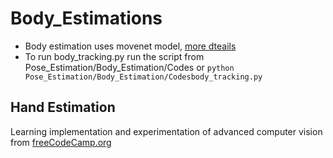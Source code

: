 # Body_Estimations
- Body estimation uses movenet model, [more dteails](https://tfhub.dev/google/lite-model/movenet/singlepose/lightning/tflite/float16/4)
- To run body_tracking.py run the script from Pose_Estimation/Body_Estimation/Codes or `python Pose_Estimation/Body_Estimation/Codesbody_tracking.py`

## Hand Estimation
Learning implementation and experimentation of advanced computer vision from [freeCodeCamp.org](https://www.youtube.com/watch?v=01sAkU_NvOY)